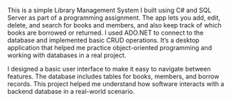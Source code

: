 This is a simple Library Management System I built using C# and SQL Server as part of a programming assignment. The app lets you add, edit, delete, and search for books and members, and also keep track of which books are borrowed or returned. I used ADO.NET to connect to the database and implemented basic CRUD operations. It’s a desktop application that helped me practice object-oriented programming and working with databases in a real project.

I designed a basic user interface to make it easy to navigate between features. The database includes tables for books, members, and borrow records. This project helped me understand how software interacts with a backend database in a real-world scenario.
